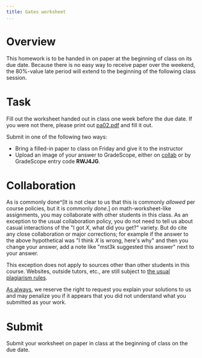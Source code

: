 ```yaml
---
title: Gates worksheet
...
```



# Overview

This homework is to be handed in on paper at the beginning of class on its due date.
Because there is no easy way to receive paper over the weekend, the 80%-value late period will extend to the beginning of the following class session.


# Task

Fill out the worksheet handed out in class one week before the due date.
If you were not there, please print out [pa02.pdf](files/pa02.pdf) and fill it out.

Submit in one of the following two ways:

- Bring a filled-in paper to class on Friday and give it to the instructor
- Upload an image of your answer to GradeScope, either on [collab](https://collab.its.virginia.edu/portal/site/5c4b9286-c13d-4a4e-a5d9-5af58952ffcc/page/5e4642d2-7b08-4e8a-ac4a-ccdf0210b29f) or by GradeScope entry code **RWJ4JG**.


# Collaboration

As is commonly done^[It is not clear to us that this is commonly *allowed* per course policies, but it is commonly *done*.] on math-worksheet-like assignments, you may collaborate with other students in this class.
As an exception to the usual collaboration policy, you do not need to tell us about casual interactions of the "I got $X$, what did you get?" variety.
But do cite any close collaboration or major corrections; for example if the answer to the above hypothetical was "I think $X$ is wrong, here's why" and then you change your answer, add a note like "mst3k suggested this answer" next to your answer.

This exception does not apply to sources other than other students in this course. Websites, outside tutors, etc., are still subject to [the usual plagiarism rules](policies.html#honesty).

[As always](policies.html#understand-what-you-submit), we reserve the right to request you explain your solutions to us and may penalize you if it appears that you did not understand what you submitted as your work.

# Submit

Submit your worksheet on paper in class at the beginning of class on the due date.
